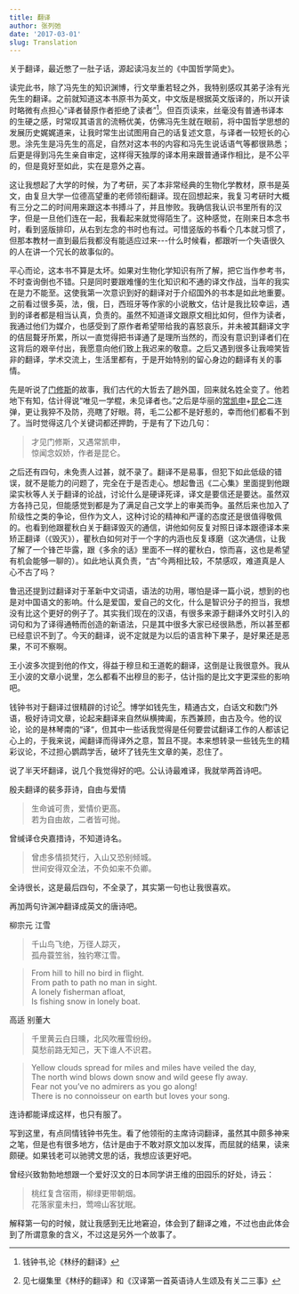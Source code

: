 ```yaml
---
title: 翻译
author: 张列弛
date: '2017-03-01'
slug: Translation
---
```


关于翻译，最近憋了一肚子话，源起读冯友兰的《中国哲学简史》。

读完此书，除了冯先生的知识渊博，行文举重若轻之外，我特别感叹其弟子涂有光先生的翻译。之前就知道这本书原书为英文，中文版是根据英文版译的，所以开读时略微有点担心“译者替原作者拒绝了读者”[^1]。但百页读来，丝毫没有普通书译本的生硬之感，时常叹其语言的流畅优美，仿佛冯先生就在眼前，将中国哲学思想的发展历史娓娓道来，让我时常生出试图用自己的话复述文意，与译者一较短长的心思。涂先生是冯先生的高足，自然对这本书的内容和冯先生说话语气等都很熟悉；后更是得到冯先生亲自审定，这样得天独厚的译本用来跟普通译作相比，是不公平的，但是竟好至如此，实在是意外之喜。

这让我想起了大学的时候，为了考研，买了本非常经典的生物化学教材，原书是英文，由复旦大学一位德高望重的老师领衔翻译。现在回想起来，我复习考研时大概有三分之二的时间用来跟这本书搏斗了，并且惨败。我确信我认识书里所有的汉字，但是一旦他们连在一起，我看起来就觉得陌生了。这种感觉，在刚来日本念书时，看到竖版排印，从右到左念的书时也有过。可惜竖版的书看个几本就习惯了，但那本教材一直到最后我都没有能适应过来---什么时候看，都跟听一个失语很久的人在讲一个冗长的故事似的。

平心而论，这本书不算是太坏。如果对生物化学知识有所了解，把它当作参考书，不时查询倒也不错。只是同时要跟难懂的生化知识和不通的译文作战，当年的我实在是力不能至。这使我第一次意识到好的翻译对于介绍国外的书本是如此地重要。之前看过很多英，法，俄，日，西班牙等作家的小说散文，估计是我比较幸运，遇到的译者都是相当认真，负责的。虽然不知道译文跟原文相比如何，但作为读者，我通过他们为媒介，也感受到了原作者希望带给我的喜怒哀乐，并未被其翻译文字的佶屈聱牙所累，所以一直觉得把书译通了是理所当然的，而没有意识到译者们在这背后的艰辛付出，我愿意向他们致上我迟来的敬意。之后又遇到很多让我啼笑皆非的翻译，学术交流上，生活里都有，于是开始特别的留心身边的翻译有关的事情。

先是听说了[门修斯](http://baike.baidu.com/link?url=h-qiETqPLqOz2GNH-o41iPiLuPNvb_fULS74PH-SUO6oYgQjBEtrxMz4QC1-r9pWb6d1bbUXfZ99b2PlQJlp08dnTlBAGO7_wZuWQZGnMZqp8TNm3lCvnng1sGQG_EI9)的故事，我们古代的大哲去了趟外国，回来就名姓全变了。他若地下有知，估计得说“唯见一学棍，未见译者也。”之后是华丽的[常凯申](http://baike.baidu.com/item/%E5%B8%B8%E5%87%AF%E7%94%B3)+[昆仑](http://news.163.com/12/0106/00/7N20V2T700014AED.html)二连弹，更让我猝不及防，亮瞎了好眼。蒋，毛二公都不是好惹的，幸而他们都看不到了。当时觉得这几个关键词都还押韵，于是有了下边几句：

> 才见门修斯，又遇常凯申，  
惊闻念奴娇，作者是昆仑。

之后还有四句，未免责人过甚，就不录了。翻译不是易事，但犯下如此低级的错误，就不是能力的问题了，完全在于是否走心。想起鲁迅《二心集》里面提到他跟梁实秋等人关于翻译的论战，讨论什么是硬译死译，译文是要信还是要达。虽然双方各持己见，但能感觉到都是为了满足自己文学上的审美而争。虽然后来也加入了阶级性之类的争论，但作为文人，这种讨论的精神和严谨的态度还是很值得敬佩的。也看到他跟瞿秋白关于翻译毁灭的通信，讲他如何反复对照日译本跟德译本来矫正翻译（《毁灭》），瞿秋白如何对于一个字的内涵也反复琢磨（这次通信，让我了解了一个锋芒毕露，跟《多余的话》里面不一样的瞿秋白，惊而喜，这也是希望有机会能够一聊的）。如此地认真负责，“古”今两相比较，不禁感叹，难道真是人心不古了吗？

鲁迅还提到过翻译对于革新中文词语，语法的功用，哪怕是译一篇小说，想到的也是对中国语文的影响。什么是爱国，爱自己的文化，什么是智识分子的担当，我想没有比这个更好的例子了。其实我们现在的汉语，有很多来源于翻译外文时引入的词句和为了译得通畅而创造的新语法，只是其中很多大家已经很熟悉，所以甚至都已经意识不到了。今天的翻译，说不定就是为以后的语言种下果子，是好果还是恶果，不可不察啊。

王小波多次提到他的作文，得益于穆旦和王道乾的翻译，这倒是让我很意外。我从王小波的文章小说里，怎么都看不出穆旦的影子，估计指的是比文字更深些的影响吧。

钱钟书对于翻译过很精辟的讨论[^2]。博学如钱先生，精通古文，白话文和数门外语，极好诗词文章，论起来翻译来自然纵横捭阖，东西兼顾，由古及今。他的议论，论的是林琴南的“译“，但其中一些话我觉得是任何要尝试翻译工作的人都该记心上的，于我来说，闻翻译而得译外之意，暂且不提。本来想转录一些钱先生的精彩议论，不过担心鹦鹉学舌，破坏了钱先生文章的美，忍住了。

说了半天坏翻译，说几个我觉得好的吧。公认诗最难译，我就举两首诗吧。

殷夫翻译的裴多菲诗，自由与爱情  

> 生命诚可贵，爱情价更高。  
若为自由故，二者皆可抛。

曾缄译仓央嘉措诗，不知道诗名。

> 曾虑多情损梵行，入山又恐别倾城。  
世间安得双全法，不负如来不负卿。  

全诗很长，这是最后四句，不全录了，其实第一句也让我很喜欢。

再加两句许渊冲翻译成英文的唐诗吧。

柳宗元 江雪

> 千山鸟飞绝，万径人踪灭，  
孤舟蓑笠翁，独钓寒江雪。

> From hill to hill no bird in flight.   
From path to path no man in sight.   
A lonely fisherman afloat,  
Is fishing snow in lonely boat.

高适 别董大

> 千里黄云白日曛，北风吹雁雪纷纷。    
莫愁前路无知己，天下谁人不识君。

> Yellow clouds spread for miles and miles have veiled the day,   
The north wind blows down snow and wild geese fly away.  
Fear not you’ve no admirers as you go along!   
There is no connoisseur on earth but loves your song.


连诗都能译成这样，也只有服了。


写到这里，有点同情钱钟书先生。看了他领衔的主席诗词翻译，虽然其中颇多神来之笔，但是也有很多地方，估计是由于不敢对原文加以发挥，而屈就的结果，读来颇硬。如果钱老可以驰骋文思的话，我想应该更好吧。


曾经兴致勃勃地想跟一个爱好汉文的日本同学讲王维的田园乐的好处，诗云：

> 桃红复含宿雨，柳绿更带朝烟。  
花落家童未扫，莺啼山客犹眠。

解释第一句的时候，就让我感到无比地窘迫，体会到了翻译之难，不过也由此体会到了所谓意象的含义，不过这是另外一个故事了。


[^1]:钱钟书,论《林纾的翻译》
[^2]:见七缀集里《林纾的翻译》和《汉译第一首英语诗人生颂及有关二三事》









